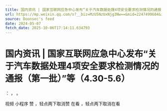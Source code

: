 ```yaml
---
title: 国内资讯 | 国家互联网应急中心发布“关于汽车数据处理4项安全要求检测情况的通报（第一批）”等（4.30-5.6）
url: https://mp.weixin.qq.com/s?__biz=MzU5NzUxNjg3Nw==&mid=2247499604&idx=1&sn=696144534fae592983fc558a58c19fe3
source: Doonsec's feed
date: 2024-05-07
fetch_date: 2025-10-06T17:14:11.634793
---
```


# 国内资讯 | 国家互联网应急中心发布“关于汽车数据处理4项安全要求检测情况的通报（第一批）”等（4.30-5.6）

：
，
。

视频
小程序
赞
，轻点两下取消赞
在看
，轻点两下取消在看